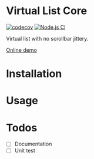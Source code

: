 # Virtual List Core

[![codecov](https://codecov.io/gh/ChuChencheng/virtual-list/branch/master/graph/badge.svg?token=M4W12B64RU)](https://codecov.io/gh/ChuChencheng/virtual-list)
[![Node.js CI](https://github.com/ChuChencheng/virtual-list/actions/workflows/node.js.yml/badge.svg)](https://github.com/ChuChencheng/virtual-list/actions/workflows/node.js.yml)

Virtual list with no scrollbar jittery.

[Online demo](https://chuchencheng.com/virtual-list/)

# Installation

# Usage

# Todos

- [ ] Documentation
- [ ] Unit test
